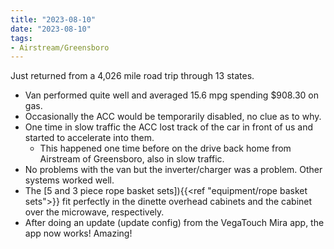 ```yaml
---
title: "2023-08-10"
date: "2023-08-10"
tags:
- Airstream/Greensboro
---
```

Just returned from a 4,026 mile road trip through 13 states.
- Van performed quite well and averaged 15.6 mpg spending $908.30 on gas.
- Occasionally the ACC would be temporarily disabled, no clue as to why.
- One time in slow traffic the ACC lost track of the car in front of us and started to accelerate into them.
	- This happened one time before on the drive back home from Airstream of Greensboro, also in slow traffic.
- No problems with the van but the inverter/charger was a problem. Other systems worked well.
- The [5 and 3 piece rope basket sets]){{<ref "equipment/rope basket sets">}} fit perfectly in the dinette overhead cabinets and the cabinet over the microwave, respectively.
- After doing an update (update config) from the VegaTouch Mira app, the app now works! Amazing!